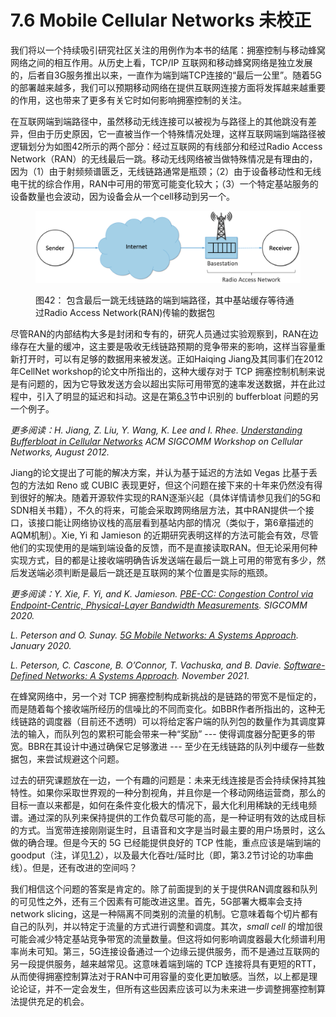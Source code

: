 # 7.6 Mobile Cellular Networks 未校正

我们将以一个持续吸引研究社区关注的用例作为本书的结尾：拥塞控制与移动蜂窝网络之间的相互作用。从历史上看，TCP/IP 互联网和移动蜂窝网络是独立发展的，后者自3G服务推出以来，一直作为端到端TCP连接的“最后一公里”。随着5G的部署越来越多，我们可以预期移动网络在提供互联网连接方面将发挥越来越重要的作用，这也带来了更多有关它时如何影响拥塞控制的关注。

在互联网端到端路径中，虽然移动无线连接可以被视为与路径上的其他跳没有差异，但由于历史原因，它一直被当作一个特殊情况处理，这样互联网端到端路径被逻辑划分为如图42所示的两个部分：经过互联网的有线部分和经过Radio Access Network（RAN）的无线最后一跳。移动无线网络被当做特殊情况是有理由的，因为（1）由于射频频谱匮乏，无线链路通常是瓶颈；（2）由于设备移动性和无线电干扰的综合作用，RAN中可用的带宽可能变化较大；（3）一个特定基站服务的设备数量也会波动，因为设备会从一个cell移动到另一个。

<figure><img src="../.gitbook/assets/image (5) (1).png" alt=""><figcaption><p>图42： 包含最后一跳无线链路的端到端路径，其中基站缓存等待通过Radio Access Network(RAN)传输的数据包</p></figcaption></figure>

尽管RAN的内部结构大多是封闭和专有的，研究人员通过实验观察到，RAN在边缘存在大量的缓冲，这主要是吸收无线链路预期的竞争带来的影响，这样当容量重新打开时，可以有足够的数据用来被发送。正如Haiqing Jiang及其同事们在2012年CellNet workshop的论文中所指出的，这种大缓存对于 TCP 拥塞控制机制来说是有问题的，因为它导致发送方会以超出实际可用带宽的速率发送数据，并在此过程中，引入了明显的延迟和抖动。这是在第[6.3](../chapter-6-active-queue-management-zhu-dong-dui-lie-guan-li/6.3-controlled-delay.md)节中识别的 bufferbloat 问题的另一个例子。

_更多阅读：H. Jiang, Z. Liu, Y. Wang, K. Lee and I. Rhee._ [_Understanding Bufferbloat in Cellular Networks_](https://conferences.sigcomm.org/sigcomm/2012/paper/cellnet/p1.pdf) _ACM SIGCOMM Workshop on Cellular Networks, August 2012._

Jiang的论文提出了可能的解决方案，并认为基于延迟的方法如 Vegas 比基于丢包的方法如 Reno 或 CUBIC 表现更好，但这个问题在接下来的十年来仍然没有得到很好的解决。随着开源软件实现的RAN逐渐兴起（具体详情请参见我们的5G和SDN相关书籍），不久的将来，可能会采取跨网络层方法，其中RAN提供一个接口，该接口能让网络协议栈的高层看到基站内部的情况（类似于，第6章描述的AQM机制）。Xie, Yi 和 Jamieson 的近期研究表明这样的方法可能会有效，尽管他们的实现使用的是端到端设备的反馈，而不是直接读取RAN。但无论采用何种实现方式，目的都是让接收端明确告诉发送端在最后一跳上可用的带宽有多少，然后发送端必须判断是最后一跳还是互联网的某个位置是实际的瓶颈。

_更多阅读：Y. Xie, F. Yi, and K. Jamieson._ [_PBE-CC: Congestion Control via Endpoint-Centric, Physical-Layer Bandwidth Measurements_](https://arxiv.org/abs/2002.03475)_. SIGCOMM 2020._

_L. Peterson and O. Sunay._ [_5G Mobile Networks: A Systems Approach_](https://5g.systemsapproach.org/)_. January 2020._

_L. Peterson, C. Cascone, B. O’Connor, T. Vachuska, and B. Davie._ [_Software-Defined Networks: A Systems Approach_](https://sdn.systemsapproach.org/)_. November 2021._

在蜂窝网络中，另一个对 TCP 拥塞控制构成新挑战的是链路的带宽不是恒定的，而是随着每个接收端所经历的信噪比的不同而变化。如BBR作者所指出的，这种无线链路的调度器（目前还不透明）可以将给定客户端的队列包的数量作为其调度算法的输入，而队列包的累积可能会带来一种“奖励” --- 使得调度器分配更多的带宽。BBR在其设计中通过确保它足够激进 --- 至少在无线链路的队列中缓存一些数据包，来尝试规避这个问题。

过去的研究课题放在一边，一个有趣的问题是：未来无线连接是否会持续保持其独特性。如果你采取世界观的一种分割视角，并且你是一个移动网络运营商，那么的目标一直以来都是，如何在条件变化极大的情况下，最大化利用稀缺的无线电频谱。通过深的队列来保持提供的工作负载尽可能的高，是一种证明有效的达成目标的方式。当宽带连接刚刚诞生时，且语音和文字是当时最主要的用户场景时，这么做的确合理。但是今天的 5G 已经能提供良好的 TCP 性能，重点应该是端到端的goodput（注，详见[1.2](../chapter-1-jian-jie/1.2-kong-zhi-yong-sai.md)），以及最大化吞吐/延时比（即，第3.2节讨论的功率曲线）。但是，还有改进的空间吗？

我们相信这个问题的答案是肯定的。除了前面提到的关于提供RAN调度器和队列的可见性之外，还有三个因素有可能改进这里。首先，5G部署大概率会支持 network slicing，这是一种隔离不同类别的流量的机制。它意味着每个切片都有自己的队列，并以特定于流量的方式进行调整和调度。其次，_small cell_ 的增加很可能会减少特定基站竞争带宽的流量数量。但这将如何影响调度器最大化频谱利用率尚未可知。第三，5G连接设备通过一个边缘云提供服务，而不是通过互联网的另一段提供服务，越来越常见。这意味着端到端的 TCP 连接将具有更短的RTT，从而使得拥塞控制算法对于RAN中可用容量的变化更加敏感。当然，以上都是理论论证，并不一定会发生，但所有这些因素应该可以为未来进一步调整拥塞控制算法提供充足的机会。
